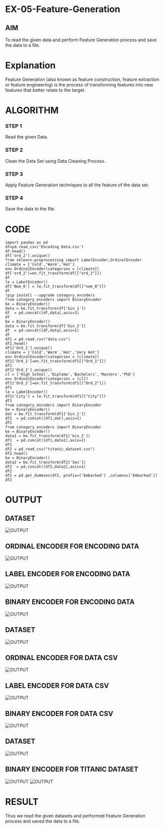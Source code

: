 # EX-05-Feature-Generation


## AIM
To read the given data and perform Feature Generation process and save the data to a file. 

# Explanation
Feature Generation (also known as feature construction, feature extraction or feature engineering) is the process of transforming features into new features that better relate to the target.
 

# ALGORITHM
### STEP 1
Read the given Data.
### STEP 2
Clean the Data Set using Data Cleaning Process.
### STEP 3
Apply Feature Generation techniques to all the feature of the data set.
### STEP 4
Save the data to the file.


# CODE
```
import pandas as pd
df=pd.read_csv('Encoding Data.csv')
df.head()
df['ord_2'].unique()
from sklearn.preprocessing import LabelEncoder,OrdinalEncoder
climate = ['Cold','Warm','Hot']
en= OrdinalEncoder(categories = [climate])
df['ord_2']=en.fit_transform(df[["ord_2"]])
df
le = LabelEncoder()
df['Nom_0'] = le.fit_transform(df[["nom_0"]])
df
!pip install --upgrade category_encoders
from category_encoders import BinaryEncoder
be = BinaryEncoder()
data = be.fit_transform(df['bin_1'])
df  = pd.concat([df,data],axis=1)
df
be = BinaryEncoder()
data = be.fit_transform(df['bin_2'])
df  = pd.concat([df,data],axis=1)
df
df1 = pd.read_csv("data.csv")
df1.head()
df1['Ord_1'].unique()
climate = ['Cold','Warm','Hot','Very Hot']
en= OrdinalEncoder(categories = [climate])
df1['Ord_1']=en.fit_transform(df1[["Ord_1"]])
df1
df1['Ord_2'].unique()
cl = ['High School','Diploma','Bachelors','Masters','PhD']
en= OrdinalEncoder(categories = [cl])
df1['Ord_2']=en.fit_transform(df1[["Ord_2"]])
df1
le = LabelEncoder()
df1['City'] = le.fit_transform(df1[["City"]])
df1
from category_encoders import BinaryEncoder
be = BinaryEncoder()
dat = be.fit_transform(df1['bin_1'])
df1  = pd.concat([df1,dat],axis=1)
df1
from category_encoders import BinaryEncoder
be = BinaryEncoder()
data1 = be.fit_transform(df1['bin_2'])
df1  = pd.concat([df1,data1],axis=1)
df1
df2 = pd.read_csv("titanic_dataset.csv")
df2.head()
be = BinaryEncoder()
data2 = be.fit_transform(df2['Sex'])
df2  = pd.concat([df2,data2],axis=1)
df2
df2 = pd.get_dummies(df2, prefix=['Embarked'] ,columns=['Embarked'])
df2
```
# OUTPUT
## DATASET
![OUTPUT](dse.png)
## ORDINAL ENCODER FOR ENCODING DATA
![OUTPUT](oee.png)
## LABEL ENCODER FOR ENCODING DATA
![OUTPUT](lee.png)
## BINARY ENCODER FOR ENCODING DATA
![OUTPUT](bee.png)
## DATASET
![OUTPUT](ddc.png)
## ORDINAL ENCODER FOR DATA CSV
![OUTPUT](oed.png)
## LABEL ENCODER FOR DATA CSV
![OUTPUT](led.png)
## BINARY ENCODER FOR DATA CSV
![OUTPUT](bed.png)
## DATASET
![OUTPUT](tds.png)
## BINARY ENCODER FOR TITANIC DATASET
![OUTPUT](bet.png)
![OUTPUT](tdd.png)
# RESULT
Thus we read the given datasets and performed Feature Generation process and saved the data to a file.
